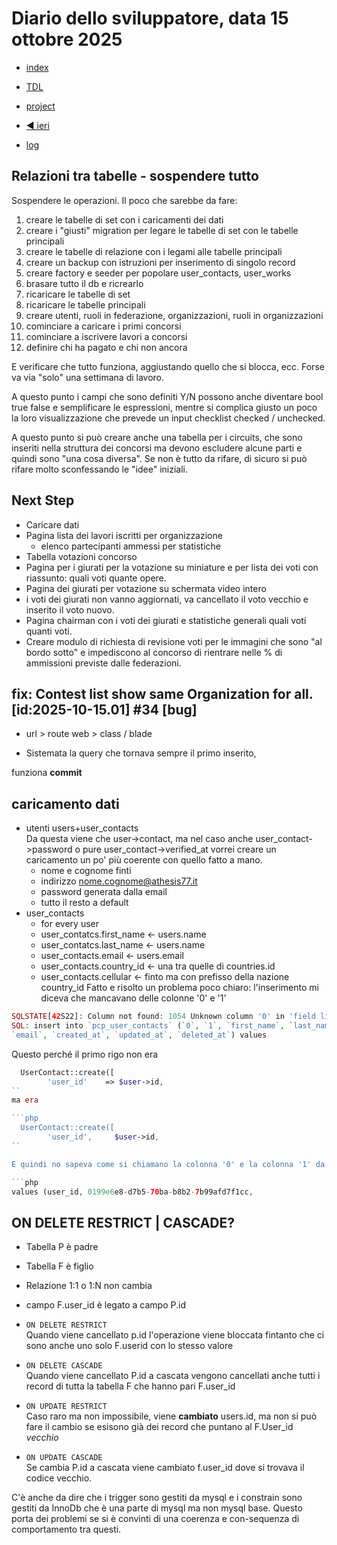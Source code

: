 # Diario dello sviluppatore, data 15 ottobre 2025

* [index](../index.md)

* [TDL](../TDL.md)
* [project](https://github.com/users/mrai64/projects/1)
* [◀️ ieri](./2025-10-14_IT.md)
* [log](/storage/logs/laravel.log)

## Relazioni tra tabelle - sospendere tutto

Sospendere le operazioni. Il poco che sarebbe da fare:

1. creare le tabelle di set con i caricamenti dei dati
1. creare i "giusti" migration per legare le tabelle di set con le tabelle principali
1. creare le tabelle di relazione con i legami alle tabelle principali
1. creare un backup con istruzioni per inserimento di singolo record
1. creare factory e seeder per popolare user_contacts, user_works
1. brasare tutto il db e ricrearlo
1. ricaricare le tabelle di set
1. ricaricare le tabelle principali
1. creare utenti, ruoli in federazione, organizzazioni, ruoli in organizzazioni
1. cominciare a caricare i primi concorsi
1. cominciare a iscrivere lavori a concorsi
1. definire chi ha pagato e chi non ancora

E verificare che tutto funziona, aggiustando quello che si blocca, ecc. Forse va via "solo" una settimana di lavoro.

A questo punto i campi che sono definiti Y/N possono
anche diventare bool true false e semplificare le
espressioni, mentre si complica giusto un poco
la loro visualizzazione che prevede un input checklist
checked / unchecked.

A questo punto si può creare anche una tabella per i circuits, che sono inseriti nella struttura dei concorsi ma devono escludere alcune parti e quindi sono "una cosa diversa". Se non è tutto da rifare, di sicuro si può rifare molto sconfessando le "idee" iniziali.

## Next Step

* Caricare dati
* Pagina lista dei lavori iscritti per organizzazione
  * elenco partecipanti ammessi per statistiche
* Tabella votazioni concorso
* Pagina per i giurati per la votazione su miniature e per lista dei voti con riassunto: quali voti quante opere.
* Pagina dei giurati per votazione su schermata video intero
* i voti dei giurati non vanno aggiornati, va cancellato il voto vecchio e inserito il voto nuovo.
* Pagina chairman con i voti dei giurati e statistiche generali quali voti quanti voti.
* Creare modulo di richiesta di revisione voti per le immagini che sono "al bordo sotto" e impediscono al concorso di rientrare nelle % di ammissioni previste dalle federazioni.

## fix: Contest list show same Organization for all. [id:2025-10-15.01] #34 [bug]

* url > route web > class / blade

* Sistemata la query che tornava sempre il primo inserito,

funziona **commit**

## caricamento dati

* utenti users+user_contacts  
  Da questa viene che user->contact, ma nel caso anche user_contact->password
  o pure user_contact->verified_at
  vorrei creare un caricamento un po' più coerente con quello fatto a mano.
  * nome e cognome finti
  * indirizzo <nome.cognome@athesis77.it>
  * password generata dalla email
  * tutto il resto a default
* user_contacts
  * for every user
  * user_contatcs.first_name <- users.name
  * user_contatcs.last_name <- users.name
  * user_contacts.email <- users.email
  * user_contacts.country_id <- una tra quelle di countries.id
  * user_contacts.cellular <- finto ma con prefisso della nazione country_id
Fatto e risolto un problema poco chiaro: l'inserimento mi diceva che mancavano delle colonne '0' e '1'

```php
SQLSTATE[42S22]: Column not found: 1054 Unknown column '0' in 'field list' (Connection: mysql, 
SQL: insert into `pcp_user_contacts` (`0`, `1`, `first_name`, `last_name`, 
`email`, `created_at`, `updated_at`, `deleted_at`) values

```

Questo perché il primo rigo non era

```php
  UserContact::create([ 
        'user_id'    => $user->id,
``
ma era

```php
  UserContact::create([ 
        'user_id',     $user->id,
``

E quindi no sapeva come si chiamano la colonna '0' e la colonna '1' da assegnare a:

```php
values (user_id, 0199e6e8-d7b5-70ba-b8b2-7b99afd7f1cc, 
```

## ON DELETE RESTRICT | CASCADE?

* Tabella P è padre
* Tabella F è figlio
* Relazione 1:1 o 1:N non cambia
* campo F.user_id è legato a campo P.id

* `ON DELETE RESTRICT`  
  Quando viene cancellato p.id l'operazione viene bloccata fintanto che ci sono anche uno solo F.userid con lo stesso valore

* `ON DELETE CASCADE`  
  Quando viene cancellato P.id a cascata vengono cancellati anche tutti i record di tutta la tabella F che hanno pari F.user_id

* `ON UPDATE RESTRICT`  
  Caso raro ma non impossibile, viene **cambiato**
  users.id, ma non si può fare il cambio se esisono già
  dei record che puntano al F.User_id *vecchio*

* `ON UPDATE CASCADE`  
  Se cambia P.id a cascata viene cambiato f.user_id
  dove si trovava il codice vecchio.

C'è anche da dire che i trigger sono gestiti da mysql e i constrain sono gestiti da InnoDb che è una parte di mysql ma non mysql base. Questo porta dei problemi se si è convinti di una coerenza e con-sequenza di comportamento tra questi.
